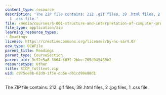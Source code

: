 ```yaml
---
content_type: resource
description: 'The ZIP file contains: 212 .gif files, 39 .html files, 2 .jpg files,
  1 .css file.'
file: /media/courses/6-001-structure-and-interpretation-of-computer-programs-spring-2005/c975ee8b62d01f5edb5ed01cd99e08d1_SICP_fulltext.zip
file_type: application/zip
learning_resource_types:
- Readings
license: https://creativecommons.org/licenses/by-nc-sa/4.0/
ocw_type: OCWFile
parent_title: Readings
parent_type: CourseSection
parent_uid: 3c92e5a8-3664-f839-2bbc-765d945469b2
resourcetype: Other
title: SICP_fulltext.zip
uid: c975ee8b-62d0-1f5e-db5e-d01cd99e08d1
---
```

The ZIP file contains: 212 .gif files, 39 .html files, 2 .jpg files, 1 .css file.